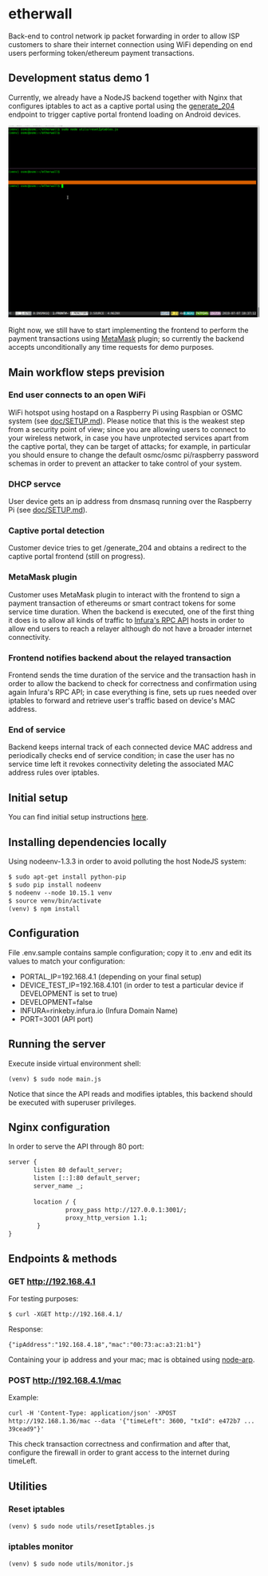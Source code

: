 # etherwall
Back-end to control network ip packet forwarding in order
to allow ISP customers to share their internet connection
using WiFi depending on end users performing token/ethereum payment
transactions.

## Development status demo 1

Currently, we already have a NodeJS backend together with Nginx that configures
iptables to act as a captive portal using the
[generate_204](https://www.chromium.org/chromium-os/chromiumos-design-docs/network-portal-detection)
endpoint to trigger captive portal frontend loading on Android devices.

![demo-1](doc/demo-1.gif)

Right now, we still have to start implementing the frontend to perform the payment
transactions using [MetaMask](https://metamask.io) plugin; so currently
the backend accepts unconditionally any time requests for demo purposes.

## Main workflow steps prevision

### End user connects to an open WiFi

WiFi hotspot using hostapd on a Raspberry Pi using Raspbian or OSMC system (see [doc/SETUP.md](doc/SETUP.md)).
Please notice that this is the weakest step from a security point of view; since you are allowing users
to connect to your wireless network, in case you have unprotected services apart from the captive portal,
they can be target of attacks; for example, in particular you should ensure to change the
default osmc/osmc pi/raspberry password schemas in order to prevent an attacker to take control
of your system.

### DHCP servce

User device gets an ip address from dnsmasq running over the
Raspberry Pi (see [doc/SETUP.md](doc/SETUP.md)).

### Captive portal detection

Customer device tries to get /generate_204 and obtains a redirect
to the captive portal frontend (still on progress).

### MetaMask plugin

Customer uses MetaMask plugin to interact with the frontend
to sign a payment transaction of ethereums or smart contract
tokens for some service time duration. When the backend is executed,
one of the first thing it does is to allow all kinds of traffic to
[Infura's RPC API](https://infura.io)
hosts in order to allow end users to reach a relayer although do not have
a broader internet connectivity.

### Frontend notifies backend about the relayed transaction

Frontend sends the time duration of the service and the transaction hash
in order to allow the backend to check for correctness and confirmation
using again Infura's RPC API; in case everything is fine, sets up rues needed over iptables
to forward and retrieve user's traffic based on device's MAC address.

### End of service

Backend keeps internal track of each connected device MAC address and periodically checks
end of service condition; in case the user has no service time left it revokes
connectivity deleting the associated MAC address rules over iptables.

## Initial setup

You can find initial setup instructions [here](doc/SETUP.md).

## Installing dependencies locally

Using nodeenv-1.3.3 in order to avoid polluting the host NodeJS system:

```
$ sudo apt-get install python-pip
$ sudo pip install nodeenv
$ nodeenv --node 10.15.1 venv
$ source venv/bin/activate
(venv) $ npm install
```

## Configuration

File .env.sample contains sample configuration; copy it to .env and edit
its values to match your configuration:

- PORTAL_IP=192.168.4.1 (depending on your final setup)
- DEVICE_TEST_IP=192.168.4.101 (in order to test a particular device if DEVELOPMENT is set to true)
- DEVELOPMENT=false
- INFURA=rinkeby.infura.io (Infura Domain Name)
- PORT=3001 (API port)

## Running the server

Execute inside virtual environment shell:

```
(venv) $ sudo node main.js
```

Notice that since the API reads and modifies iptables, this backend
should be executed with superuser privileges.

## Nginx configuration

In order to serve the API through 80 port:

```
server {
       listen 80 default_server;
       listen [::]:80 default_server;
       server_name _;

       location / {
                proxy_pass http://127.0.0.1:3001/;
                proxy_http_version 1.1;
        }
}
```

## Endpoints & methods

### GET http://192.168.4.1

For testing purposes:

```
$ curl -XGET http://192.168.4.1/
```

Response:

```
{"ipAddress":"192.168.4.18","mac":"00:73:ac:a3:21:b1"}
```

Containing your ip address and your mac; mac is obtained using
[node-arp](https://www.npmjs.com/package/node-arp).

### POST http://192.168.4.1/mac

Example:

```
curl -H 'Content-Type: application/json' -XPOST http://192.168.1.36/mac --data '{"timeLeft": 3600, "txId": e472b7 ... 39cead9"}'
```

This check transaction correctness and confirmation and after that, configure
the firewall in order to grant access to the internet during timeLeft.

## Utilities

### Reset iptables

```
(venv) $ sudo node utils/resetIptables.js
```

### iptables monitor

```
(venv) $ sudo node utils/monitor.js
```
